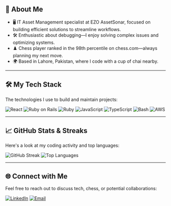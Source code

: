 ## 🌟 About Me
- 🖥️ IT Asset Management specialist at EZO AssetSonar, focused on building efficient solutions to streamline workflows.
- 🛠️ Enthusiastic about debugging—I enjoy solving complex issues and optimizing systems.
- ♟️ Chess player ranked in the 98th percentile on chess.com—always planning my next move.
- 🌍 Based in Lahore, Pakistan, where I code with a cup of chai nearby.

---

## 🛠️ My Tech Stack
The technologies I use to build and maintain projects:

![React](https://img.shields.io/badge/-React-61DAFB?logo=react&logoColor=white&style=flat)
![Ruby on Rails](https://img.shields.io/badge/-Ruby%20on%20Rails-CC0000?logo=ruby-on-rails&logoColor=white&style=flat)
![Ruby](https://img.shields.io/badge/-Ruby-CC342D?logo=ruby&logoColor=white&style=flat)
![JavaScript](https://img.shields.io/badge/-JavaScript-F7DF1E?logo=javascript&logoColor=black&style=flat)
![TypeScript](https://img.shields.io/badge/-TypeScript-3178C6?logo=typescript&logoColor=white&style=flat)
![Bash](https://img.shields.io/badge/-Bash-4EAA25?logo=gnu-bash&logoColor=white&style=flat)
![AWS](https://img.shields.io/badge/-AWS-232F3E?logo=amazon-aws&logoColor=white&style=flat)

---

## 📈 GitHub Stats & Streaks
Here's a look at my coding activity and top languages:

![GitHub Streak](https://github-readme-streak-stats.herokuapp.com/?user=haroon26&theme=github&hide_border=true)
![Top Languages](https://github-readme-stats.vercel.app/api/top-langs/?username=haroon26&layout=compact&theme=github&hide_border=true)

---

## 🌐 Connect with Me
Feel free to reach out to discuss tech, chess, or potential collaborations:

[![LinkedIn](https://img.shields.io/badge/-LinkedIn-0A66C2?logo=linkedin&logoColor=white&style=flat)](https://www.linkedin.com/in/rharoon26)
[![Email](https://img.shields.io/badge/-Email-D14836?logo=gmail&logoColor=white&style=flat)](mailto:haroonar32@gmail.com)
